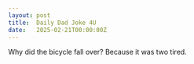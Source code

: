 ```yaml
---
layout: post
title:  Daily Dad Joke 4U
date:   2025-02-21T00:00:00Z
---
```

Why did the bicycle fall over? Because it was two tired.
